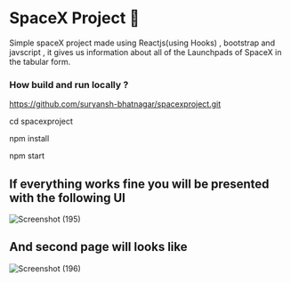 # SpaceX Project 🎉

Simple spaceX project  made using Reactjs(using Hooks) , bootstrap and javscript , it gives us information about all of the Launchpads  of  SpaceX in the tabular form.





### How build and run locally ?

https://github.com/suryansh-bhatnagar/spacexproject.git

cd spacexproject

npm install

npm start


## If everything works fine you will be presented with the following UI


![Screenshot (195)](https://user-images.githubusercontent.com/90460257/167478641-ff972f94-9111-43cf-bcb1-467208102f5e.png)

## And second page will looks like
![Screenshot (196)](https://user-images.githubusercontent.com/90460257/167478679-1030cc1d-4801-4578-9d6e-520b971c2815.png)
